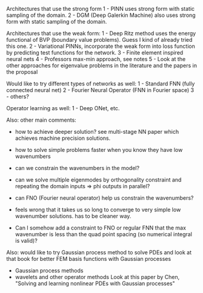 Architectures that use the strong form
1 - PINN uses strong form with static sampling of the domain.
2 - DGM (Deep Galerkin Machine) also uses strong form with static sampling of the domain.

Architectures that use the weak form:
1 - Deep Ritz method uses the energy functional of BVP (boundary value problems). Guess I kind of already tried this one.
2 - Variational PINNs, incorporate the weak form into loss function by predicting test functions for the network.
3 - Finite element inspired neural nets
4 - Professors max-min approach, see notes
5 - Look at the other approaches for eigenvalue problems in the literature and the papers in the proposal

Would like to try different types of networks as well:
1 - Standard FNN (fully connected neural net)
2 - Fourier Neural Operator (FNN in Fourier space)
3 - others?

Operator learning as well:
1 - Deep ONet, etc.

Also: other main comments:
* how to achieve deeper solution? see multi-stage NN paper which achieves machine precision solutions.
* how to solve simple problems faster when you know they have low wavenumbers
* can we constrain the wavenumbers in the model?
* can we solve multiple eigenmodes by orthogonality constraint and repeating the domain inputs => phi outputs in parallel?
* can FNO (Fourier neural operator) help us constrain the wavenumbers?
* feels wrong that it takes us so long to converge to very simple low wavenumber solutions. has to be cleaner way.

* Can I somehow add a constraint to FNO or regular FNN that the max wavenumber is less than the quad point spacing (so numerical integral is valid)?

Also: would like to try Gaussian process method to solve PDEs and look at that book for better FEM basis functions with Gaussian processes
* Gaussian process methods
* wavelets and other operator methods
Look at this paper by Chen, "Solving and learning nonlinear PDEs with Gaussian processes"
